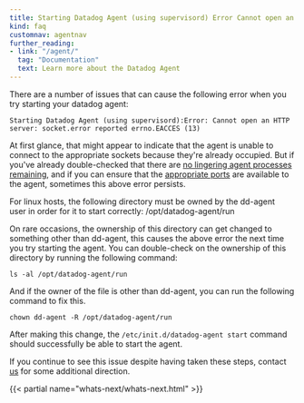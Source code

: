 ```yaml
---
title: Starting Datadog Agent (using supervisord) Error Cannot open an HTTP server socket.error reported errno.EACCES (13)
kind: faq
customnav: agentnav
further_reading:
- link: "/agent/"
  tag: "Documentation"
  text: Learn more about the Datadog Agent
---
```


There are a number of issues that can cause the following error when you try starting your datadog agent:

```
Starting Datadog Agent (using supervisord):Error: Cannot open an HTTP server: socket.error reported errno.EACCES (13)
```

At first glance, that might appear to indicate that the agent is unable to connect to the appropriate sockets because they're already occupied. But if you've already double-checked that there are [no lingering agent processes remaining](/agent/faq/error-restarting-agent-already-listening-on-a-configured-port), and if you can ensure that the [appropriate ports](/account_management/faq/what-are-the-required-ip-s-and-ports-i-need-open-to-connect-to-the-datadog-service) are available to the agent, sometimes this above error persists.

For linux hosts, the following directory must be owned by the dd-agent user in order for it to start correctly: /opt/datadog-agent/run

On rare occasions, the ownership of this directory can get changed to something other than dd-agent, this causes the above error the next time you try starting the agent. You can double-check on the ownership of this directory by running the following command:
```
ls -al /opt/datadog-agent/run
```

And if the owner of the file is other than dd-agent, you can run the following command to fix this. 
```
chown dd-agent -R /opt/datadog-agent/run
```
After making this change, the `/etc/init.d/datadog-agent start` command should successfully be able to start the agent.

If you continue to see this issue despite having taken these steps, contact [us](/help) for some additional direction. 

{{< partial name="whats-next/whats-next.html" >}}
